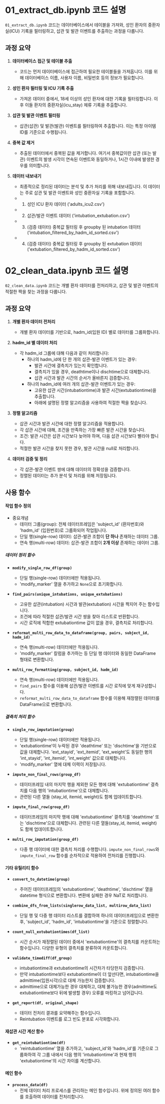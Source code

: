 # 01_extract_db.ipynb 코드 설명

`01_extract_db.ipynb` 코드는 데이터베이스에서 테이블을 가져와, 성인 환자의 중환자실(ICU) 기록을 필터링하고, 삽관 및 발관 이벤트를 추출하는 과정을 다룹니다.

## 과정 요약

1. **데이터베이스 접근 및 테이블 추출**
   - 코드는 먼저 데이터베이스에 접근하여 필요한 테이블들을 가져옵니다. 이를 위해 데이터베이스 이름, 사용자 이름, 비밀번호 등의 정보가 필요합니다.

2. **성인 환자 필터링 및 ICU 기록 추출**
   - 가져온 데이터 중에서, 18세 이상의 성인 환자에 대한 기록을 필터링합니다. 이후 이들 환자의 중환자실(icu_stay) 체류 기록을 추출합니다.

3. **삽관 및 발관 이벤트 필터링**
   - 삽관(삽관) 및 발관(발관) 이벤트를 필터링하여 추출합니다. 이는 특정 아이템 ID를 기준으로 수행됩니다.

4. **중복 값 제거**
   - 추출된 데이터에서 중복된 값을 제거합니다. 여기서 중복값이란 삽관 (또는 발관) 이벤트의 발생 시각이 연속된 이벤트와 동일하거나, 1시간 이내에 발생한 경우를 의미합니다.  

5. **데이터 내보내기**
   - 최종적으로 정리된 데이터는 분석 및 추가 처리를 위해 내보내집니다. 이 데이터는 주로 삽관 및 발관 이벤트와 성인 중환자실 기록을 포함합니다.
    - 1. 성인 ICU 환자 데이터 ('adults_icu2.csv')
    - 2. 삽관/발관 이벤트 데이터 ('intubation_extubation.csv')
    - 3. (검증 데이터) 중복값 필터링 후 groupby 된 intubation 데이터 ('intubation_filtered_by_hadm_id_sorted.csv') 
    - 4. (검증 데이터) 중복값 필터링 후 groupby 된 extubation 데이터 ('extubation_filtered_by_hadm_id_sorted.csv') 


# 02_clean_data.ipynb 코드 설명

`02_clean_data.ipynb` 코드는 개별 환자 데이터를 전처리하고, 삽관 및 발관 이벤트의 적절한 짝을 찾는 과정을 다룹니다.

## 과정 요약

1. **개별 환자 데이터 전처리**
   - 개별 환자 데이터를 기반으로, hadm_id(입원 ID) 별로 데이터를 그룹화합니다.

2. **hadm_id 별 데이터 처리**
   - 각 hadm_id 그룹에 대해 다음과 같이 처리합니다:
     - 하나의 hadm_id에 단 한 개의 삽관-발관 이벤트가 있는 경우:
       - 발관 시간에 결측치가 있는지 확인합니다.
       - 결측치가 있을 경우, deathtime이나 dischtime으로 대체합니다.
       - 삽관 시간과 발관 시간의 순서가 올바른지 검증합니다.
     - 하나의 hadm_id에 여러 개의 삽관-발관 이벤트가 있는 경우:
       - 고유한 삽관 시간(intubationtime)과 발관 시간(extubationtime)을 추출합니다.
       - 아래에 설명된 정렬 알고리즘을 사용하여 적절한 짝을 찾습니다.

3. **정렬 알고리즘**
   - 삽관 시간과 발관 시간에 대한 정렬 알고리즘을 적용합니다.
   - 각 삽관 시간에 대해, 조건을 만족하는 가장 빠른 발관 시간을 찾습니다.
   - 조건: 발관 시간은 삽관 시간보다 늦어야 하며, 다음 삽관 시간보다 빨라야 합니다.
   - 적절한 발관 시간을 찾지 못한 경우, 발관 시간을 null로 처리합니다.

4. **데이터 검증 및 정리**
   - 각 삽관-발관 이벤트 쌍에 대해 데이터의 정확성을 검증합니다.
   - 정렬된 데이터는 추가 분석 및 처리를 위해 저장됩니다.

## 사용 함수
#### 작업 함수 정의
- 중요개념
  - 데이터 그룹(group): 전체 데이터프레임은 'subject_id' (환자번호)와 'hadm_id' (입원번호)로 그룹화되어 작업됩니다.
  - 단일 행(single-row) 데이터: 삽관-발관 조합이 **단 하나** 존재하는 데이터 그룹.
  - 연속 행(multi-row) 데이터: 삽관-발관 조합이 **2개 이상** 존재하는 데이터 그룹.

##### 데이터 정리 함수

- **`modify_single_row_df(group)`**
  - 단일 행(single-row) 데이터에만 적용됩니다.
  - 'modify_marker' 열을 추가하고 `None`으로 초기화합니다.
  
- **`find_pairs(unique_intubations, unique_extubations)`**
  - 고유한 삽관(intubation) 시간과 발관(extubation) 시간을 짝지어 주는 함수입니다. 
  - 조건에 따라 적절한 삽관/발관 시간 쌍을 찾아 리스트로 반환합니다.
  - 시간 로직에 적합한 extubationtime 값이 없을 경우, 결측치로 처리합니다.

- **`reformat_multi_row_data_to_dataframe(group, pairs, subject_id, hadm_id)`**
  - 연속 행(multi-row) 데이터에만 적용됩니다.
  - 'modify_marker' 칼럼을 추가하는 등 단일 행 데이터와 동일한 DataFrame 형태로 변환합니다.

- **`multi_row_formatting(group, subject_id, hadm_id)`**
  - 연속 행(multi-row) 데이터에만 적용됩니다.
  - `find_pairs` 함수를 이용해 삽관/발관 이벤트를 시간 로직에 맞게 재구성합니다. 
  - `reformat_multi_row_data_to_dataframe` 함수를 이용해 재정렬된 데이터를 DataFrame으로 변환합니다. 

##### 결측치 처리 함수

- **`single_row_imputation(group)`**
  - 단일 행(single-row) 데이터에만 적용됩니다.
  - 'extubationtime'이 누락된 경우 'deathtime' 또는 'dischtime'을 기반으로 값을 대체합니다. 'ext_stayid', 'ext_itemid', 'ext_weight'도 동일한 행의 'int_stayid', 'int_itemid', 'int_weight' 값으로 대체합니다.
  - 'modify_marker' 열에 대체 이력이 저장됩니다.

- **`impute_non_final_rows(group_df)`**
  - 데이터프레임 내의 마지막 행을 제외한 모든 행에 대해 'extubationtime' 결측치를 다음 행의 'intubationtime'으로 대체합니다.
  - 관련된 다른 열들 (stay_id, itemid, weight)도 함께 업데이트합니다.

- **`impute_final_row(group_df)`**
  - 데이터프레임의 마지막 행에 대해 'extubationtime' 결측치를 'deathtime' 또는 'dischtime'으로 대체합니다. 관련된 다른 열들(stay_id, itemid, weight)도 함께 업데이트합니다.

- **`multi_row_imputation(group_df)`**
  - 다중 행 데이터에 대한 결측치 처리를 수행합니다. `impute_non_final_rows`와 `impute_final_row` 함수를 순차적으로 적용하여 전처리를 진행합니다.

#### 기타 유틸리티 함수

- **`convert_to_datetime(group)`**
  - 주어진 데이터프레임의 'extubationtime', 'deathtime', 'dischtime' 열을 datetime 형식으로 변환합니다. 변환에 실패한 경우 NaT로 처리합니다.

- **`combine_dfs_from_lists(singlerow_data_list, multirow_data_list)`**
  - 단일 행 및 다중 행 데이터 리스트를 결합하여 하나의 데이터프레임으로 변환한 후, 'subject_id', 'hadm_id', 'intubationtime'을 기준으로 정렬합니다.

- **`count_null_extubationtimes(df_list)`**
  - 시간 순서가 재정렬된 데이터 중에서 'extubationtime'의 결측치를 카운트하는 함수입니다. 다양한 유형의 결측치를 분류하여 카운트합니다.

- **`validate_timediff(df_group)`**
  - intubationtime과 extubationtime의 시간차가 타당한지 검증합니다.
  - 만약 intubationtime보다 extubationtime이 더 앞선다면, intubationtime을 admittime(입원시각)으로 대체 가능한지 검증합니다. 
  - admittime으로 대체가능한 경우 대체하고, 대체 불가능한 경우(admittime도 extubationtime보다 뒤에 발생할 경우) 오류를 마킹하고 넘어갑니다.

- **`get_report(df, original_shape)`**
  - 데이터 전처리 결과를 요약해주는 함수입니다.
  - Reintubation 이벤트를 로그 빈도 분포로 시각화합니다.

#### 재삽관 시간 계산 함수

- **`get_reintubationtime(df)`**
  - 'reintubationtime' 열을 추가하고, 'subject_id'와 'hadm_id'를 기준으로 그룹화하여 각 그룹 내에서 다음 행의 'intubationtime'과 현재 행의 'extubationtime'의 시간 차이를 계산합니다.

#### 메인 함수

- **`process_data(df)`**
  - 전체 데이터 처리 프로세스를 관리하는 메인 함수입니다. 위에 정의된 여러 함수를 호출하여 데이터를 전처리합니다.
